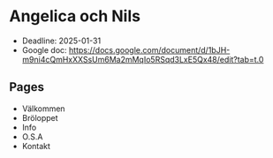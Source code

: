 # Angelica och Nils

- Deadline: 2025-01-31
- Google doc: https://docs.google.com/document/d/1bJH-m9ni4cQmHxXXSsUm6Ma2mMqIo5RSqd3LxE5Qx48/edit?tab=t.0

## Pages

- Välkommen
- Bröloppet
- Info
- O.S.A
- Kontakt
